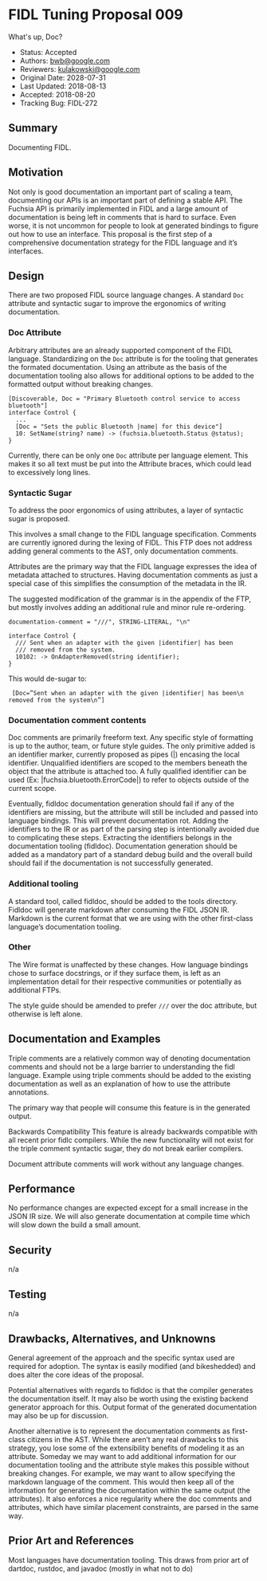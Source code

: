 # FIDL Tuning Proposal 009

What's up, Doc?

- Status: Accepted
- Authors: bwb@google.com
- Reviewers: kulakowski@google.com
- Original Date: 2028-07-31
- Last Updated: 2018-08-13
- Accepted: 2018-08-20
- Tracking Bug: FIDL-272

## Summary

Documenting FIDL.

## Motivation

Not only is good documentation an important part of scaling a team, documenting our APIs is an important part of defining a stable API. The Fuchsia API is primarily implemented in FIDL and a large amount of documentation is being left in comments that is hard to surface. Even worse, it is not uncommon for people to look at generated bindings to figure out how to use an interface. This proposal is the first step of a comprehensive documentation strategy for the FIDL language and it’s interfaces.

## Design

There are two proposed FIDL source language changes. A standard `Doc` attribute and syntactic sugar to improve the ergonomics of writing documentation.


### Doc Attribute
Arbitrary attributes are an already supported component of the FIDL language. Standardizing on the `Doc` attribute is for the tooling that generates the formated documentation. Using an attribute as the basis of the documentation tooling also allows for additional options to be added to the formatted output without breaking changes.


```FIDL
[Discoverable, Doc = "Primary Bluetooth control service to access bluetooth"]
interface Control {
  ...
  [Doc = "Sets the public Bluetooth |name| for this device"]
  10: SetName(string? name) -> (fuchsia.bluetooth.Status @status);
}
```
Currently, there can be only one `Doc` attribute per language element. This makes it so all text must be put into the Attribute braces, which could lead to excessively long lines.


### Syntactic Sugar

To address the poor ergonomics of using attributes, a layer of syntactic sugar is proposed.

This involves a small change to the FIDL language specification. Comments are currently ignored during the lexing of FIDL. This FTP does not address adding general comments to the AST, only documentation comments.


Attributes are the primary way that the FIDL language expresses the idea of metadata attached to structures. Having documentation comments as just a special case of this simplifies the consumption of the metadata in the IR.


The suggested modification of the grammar is in the appendix of the FTP, but mostly involves adding an additional rule and minor rule re-ordering.

``` documentation-comment = "///", STRING-LITERAL, "\n" ```

```
interface Control {
  /// Sent when an adapter with the given |identifier| has been
  /// removed from the system.
  10102: -> OnAdapterRemoved(string identifier);
}

```

This would de-sugar to:
```
 [Doc=”Sent when an adapter with the given |identifier| has been\n removed from the system\n”]
```

### Documentation comment contents
Doc comments are primarily freeform text. Any specific style of formatting is up to the author, team, or future style guides. The only primitive added is an identifier marker, currently proposed as pipes (|) encasing the local identifier. Unqualified identifiers are scoped to the members beneath the object that the attribute is attached too. A fully qualified identifier can be used (Ex: |fuchsia.bluetooth.ErrorCode|) to refer to objects outside of the current scope.


Eventually, fidldoc documentation generation should fail if any of the identifiers are missing, but the attribute will still be included and passed into language bindings. This will prevent documentation rot. Adding the identifiers to the IR or as part of the parsing step is intentionally avoided due to complicating these steps. Extracting the identifiers belongs in the documentation tooling (fidldoc). Documentation generation should be added as a mandatory part of a standard debug build and the overall build should fail if the documentation is not successfully generated.


### Additional tooling
A standard tool, called fidldoc, should be added to the tools directory. Fidldoc will generate markdown after consuming the FIDL JSON IR.
Markdown is the current format that we are using with the other first-class language’s documentation tooling.


### Other
The Wire format is unaffected by these changes. How language bindings chose to surface docstrings, or if they surface them, is left as an implementation detail for their respective communities or potentially as additional FTPs.

The style guide should be amended to prefer `///` over the doc attribute, but otherwise is left alone.


## Documentation and Examples
Triple comments are a relatively common way of  denoting documentation comments and should not be a large barrier to understanding the fidl language.
Example using triple comments should be added to the existing documentation as well as an explanation of how to use the attribute annotations.

The primary way that people will consume this feature is in the generated output.


Backwards Compatibility
This feature is already backwards compatible with all recent prior fidlc compilers. While the new functionality will not exist for the triple comment syntactic sugar, they do not break earlier compilers.

Document attribute comments will work without any language changes.

## Performance
No performance changes are expected except for a small increase in the JSON IR size. We will also generate documentation at compile time which will slow down the build a small amount.

## Security

n/a

## Testing

n/a

## Drawbacks, Alternatives, and Unknowns

General agreement of the approach and the specific syntax used are required for adoption. The syntax is easily modified (and bikeshedded) and does alter the core ideas of the proposal.

Potential alternatives with regards to fidldoc is that the compiler generates the documentation itself. It may also be worth using the existing backend generator approach for this. Output format of the generated documentation may also be up for discussion.

Another alternative is to represent the documentation comments as first-class citizens in the AST. While there aren’t any real drawbacks to this strategy, you lose some of the extensibility benefits of modeling it as an attribute. Someday we may want to add additional information for our documentation tooling and the attribute style makes this possible without breaking changes. For example, we may want to allow specifying the markdown language of the comment. This would then keep all of the information for generating the documentation within the same output (the attributes). It also enforces a nice regularity where the doc comments and attributes, which have similar placement constraints, are parsed in the same way.

## Prior Art and References
Most languages have documentation tooling. This draws from prior art of dartdoc, rustdoc, and javadoc (mostly in what not to do)
